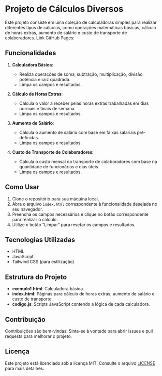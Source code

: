 # Projeto de Cálculos Diversos

Este projeto consiste em uma coleção de calculadoras simples para realizar diferentes tipos de cálculos, como operações matemáticas básicas, cálculo de horas extras, aumento de salário e custo de transporte de colaboradores.
Link GitHub Pages:
## Funcionalidades

1. **Calculadora Básica**:
   - Realiza operações de soma, subtração, multiplicação, divisão, potência e raiz quadrada.
   - Limpa os campos e resultados.

2. **Cálculo de Horas Extras**:
   - Calcula o valor a receber pelas horas extras trabalhadas em dias normais e finais de semana.
   - Limpa os campos e resultados.

3. **Aumento de Salário**:
   - Calcula o aumento de salário com base em faixas salariais pré-definidas.
   - Limpa os campos e resultados.

4. **Custo de Transporte de Colaboradores**:
   - Calcula o custo mensal do transporte de colaboradores com base na quantidade de funcionários e dias úteis.
   - Limpa os campos e resultados.

## Como Usar

1. Clone o repositório para sua máquina local.
2. Abra o arquivo `index.html` correspondente à funcionalidade desejada no seu navegador.
3. Preencha os campos necessários e clique no botão correspondente para realizar o cálculo.
4. Utilize o botão "Limpar" para resetar os campos e resultados.

## Tecnologias Utilizadas

- HTML
- JavaScript
- Tailwind CSS (para estilização)

## Estrutura do Projeto

- **exemplo1.html**: Calculadora básica.
- **index.html**: Páginas para cálculo de horas extras, aumento de salário e custo de transporte.
- **codigo.js**: Scripts JavaScript contendo a lógica de cada calculadora.

## Contribuição

Contribuições são bem-vindas! Sinta-se à vontade para abrir issues e pull requests para melhorar o projeto.

## Licença

Este projeto está licenciado sob a licença MIT. Consulte o arquivo [LICENSE](LICENSE) para mais detalhes.
